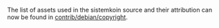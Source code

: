 The list of assets used in the sistemkoin source and their attribution can now be found in [contrib/debian/copyright](../contrib/debian/copyright).
